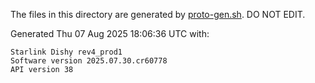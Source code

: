 The files in this directory are generated by [proto-gen.sh](../../scripts/proto-gen.sh). DO NOT EDIT.

Generated Thu 07 Aug 2025 18:06:36 UTC with:
```
Starlink Dishy rev4_prod1
Software version 2025.07.30.cr60778
API version 38
```
